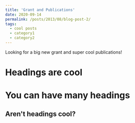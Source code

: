 ```yaml
---
title: 'Grant and Publications'
date: 2020-09-14
permalink: /posts/2013/08/blog-post-2/
tags:
  - cool posts
  - category1
  - category2
---
```


Looking for a big new grant and super cool publications!

Headings are cool
======

You can have many headings
======

Aren't headings cool?
------
